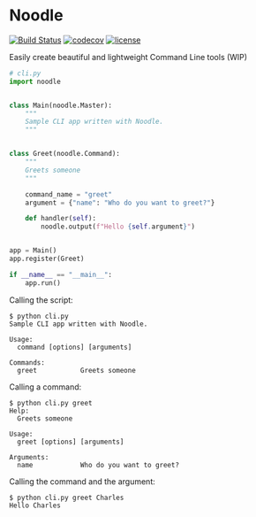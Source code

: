 # Noodle

[![Build Status](https://travis-ci.org/wilfredinni/noodle.svg?branch=master)](https://travis-ci.org/wilfredinni/noodle) [![codecov](https://codecov.io/gh/wilfredinni/noodle/branch/master/graph/badge.svg)](https://codecov.io/gh/wilfredinni/noodle) [![license](https://img.shields.io/github/license/mashape/apistatus.svg)](https://github.com/wilfredinni/mary/blob/master/LICENSE)


Easily create beautiful and lightweight Command Line tools (WIP)

```python
# cli.py
import noodle


class Main(noodle.Master):
    """
    Sample CLI app written with Noodle.
    """


class Greet(noodle.Command):
    """
    Greets someone
    """

    command_name = "greet"
    argument = {"name": "Who do you want to greet?"}

    def handler(self):
        noodle.output(f"Hello {self.argument}")


app = Main()
app.register(Greet)

if __name__ == "__main__":
    app.run()
```

Calling the script:

```
$ python cli.py
Sample CLI app written with Noodle.

Usage:
  command [options] [arguments]

Commands:
  greet           Greets someone
```

Calling a command:

```
$ python cli.py greet
Help:
  Greets someone

Usage:
  greet [options] [arguments]

Arguments:
  name            Who do you want to greet?
```

Calling the command and the argument:

```
$ python cli.py greet Charles
Hello Charles
```